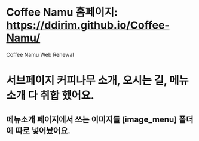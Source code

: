 # Coffee Namu 홈페이지: https://ddirim.github.io/Coffee-Namu/
Coffee Namu Web Renewal
# 서브페이지 커피나무 소개, 오시는 길, 메뉴소개 다 취합 했어요.
## 메뉴소개 페이지에서 쓰는 이미지들 [image_menu] 폴더에 따로 넣어놨어요.
